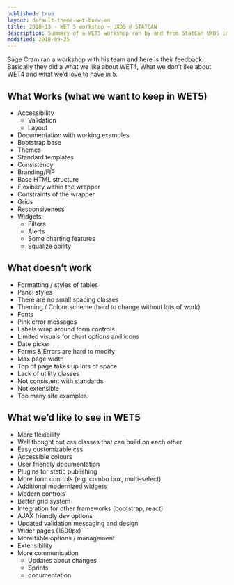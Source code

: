 ```yaml
---
published: true
layout: default-theme-wet-boew-en
title: 2018-13 - WET 5 workshop – UXDS @ STATCAN
description: Summary of a WET5 workshop ran by and from StatCan UXDS initiative
modified: 2018-09-25
---
```


Sage Cram ran a workshop with his team and here is their feedback. Basically they did a what we like about WET4, What we don’t like about WET4 and what we’d love to have in 5.

## What Works (what we want to keep in WET5)
* Accessibility
	* Validation
	* Layout
* Documentation with working examples
* Bootstrap base
* Themes
* Standard templates
* Consistency
* Branding/FIP
* Base HTML structure
* Flexibility within the wrapper
* Constraints of the wrapper
* Grids
* Responsiveness
* Widgets:
	* Filters
	* Alerts
	* Some charting features
	* Equalize ability

## What doesn’t work

* Formatting / styles of tables
* Panel styles
* There are no small spacing classes
* Theming / Colour scheme (hard to change without lots of work)
* Fonts 
* Pink error messages
* Labels wrap around form controls
* Limited visuals for chart options and icons
* Date picker
* Forms & Errors are hard to modify
* Max page width
* Top of page takes up lots of space
* Lack of utility classes
* Not consistent with standards
* Not extensible
* Too many site examples

## What we’d like to see in WET5

* More flexibility
* Well thought out css classes that can build on each other
* Easy customizable css
* Accessible colours
* User friendly documentation
* Plugins for static publishing
* More form controls (e.g. combo box, multi-select)
* Additional modernized widgets
* Modern controls
* Better grid system
* Integration for other frameworks (bootstrap, react)
* AJAX friendly dev options
* Updated validation messaging and design
* Wider pages (1600px)
* More table options / management
* Extensibility
* More communication
	* Updates about changes
	* Sprints
	* documentation

